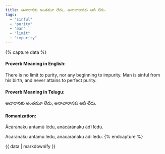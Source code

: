 ```yaml
---
title: ఆచారానకు అంతమూ లేదు, అనాచారానకు ఆదీ లేదు.
tags:
  - "sinful"
  - "purity"
  - "man"
  - "limit"
  - "impurity"
---
```


{% capture data %}
#### Proverb Meaning in English:
There is no limit to purity, nor any beginning to impurity.
Man is sinful from his birth, and never attains to perfect purity.

#### Proverb Meaning in Telugu:
ఆచారానకు అంతమూ లేదు, అనాచారానకు ఆదీ లేదు.

#### Romanization:
Ācārānaku antamū lēdu, anācārānaku ādī lēdu.

Acaranaku antamu ledu, anacaranaku adi ledu.
{% endcapture %}

{{ data | markdownify }}


